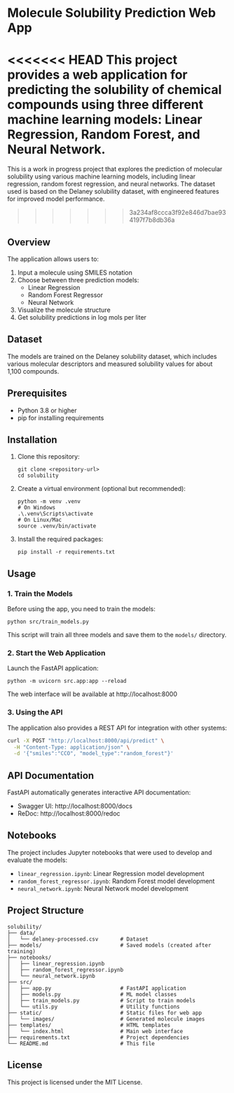 # Molecule Solubility Prediction Web App

<<<<<<< HEAD
This project provides a web application for predicting the solubility of chemical compounds using three different machine learning models: Linear Regression, Random Forest, and Neural Network.
=======
This is a work in progress project that explores the prediction of molecular solubility using various machine learning models, including linear regression, random forest regression, and neural networks. The dataset used is based on the Delaney solubility dataset, with engineered features for improved model performance.
>>>>>>> 3a234af8ccca3f92e846d7bae934197f7b8db36a

## Overview

The application allows users to:

1. Input a molecule using SMILES notation
2. Choose between three prediction models:
   - Linear Regression
   - Random Forest Regressor
   - Neural Network
3. Visualize the molecule structure
4. Get solubility predictions in log mols per liter

## Dataset

The models are trained on the Delaney solubility dataset, which includes various molecular descriptors and measured solubility values for about 1,100 compounds.

## Prerequisites

- Python 3.8 or higher
- pip for installing requirements

## Installation

1. Clone this repository:
   ```
   git clone <repository-url>
   cd solubility
   ```

2. Create a virtual environment (optional but recommended):
   ```
   python -m venv .venv
   # On Windows
   .\.venv\Scripts\activate
   # On Linux/Mac
   source .venv/bin/activate
   ```

3. Install the required packages:
   ```
   pip install -r requirements.txt
   ```

## Usage

### 1. Train the Models

Before using the app, you need to train the models:

```
python src/train_models.py
```

This script will train all three models and save them to the `models/` directory.

### 2. Start the Web Application

Launch the FastAPI application:

```
python -m uvicorn src.app:app --reload
```

The web interface will be available at http://localhost:8000

### 3. Using the API

The application also provides a REST API for integration with other systems:

```bash
curl -X POST "http://localhost:8000/api/predict" \
  -H "Content-Type: application/json" \
  -d '{"smiles":"CCO", "model_type":"random_forest"}'
```

## API Documentation

FastAPI automatically generates interactive API documentation:

- Swagger UI: http://localhost:8000/docs
- ReDoc: http://localhost:8000/redoc

## Notebooks

The project includes Jupyter notebooks that were used to develop and evaluate the models:

- `linear_regression.ipynb`: Linear Regression model development
- `random_forest_regressor.ipynb`: Random Forest model development
- `neural_network.ipynb`: Neural Network model development

## Project Structure

```
solubility/
├── data/
│   └── delaney-processed.csv       # Dataset
├── models/                         # Saved models (created after training)
├── notebooks/
│   ├── linear_regression.ipynb
│   ├── random_forest_regressor.ipynb
│   └── neural_network.ipynb
├── src/
│   ├── app.py                      # FastAPI application
│   ├── models.py                   # ML model classes
│   ├── train_models.py             # Script to train models
│   └── utils.py                    # Utility functions
├── static/                         # Static files for web app
│   └── images/                     # Generated molecule images
├── templates/                      # HTML templates
│   └── index.html                  # Main web interface
├── requirements.txt                # Project dependencies
└── README.md                       # This file
```

## License

This project is licensed under the MIT License.
